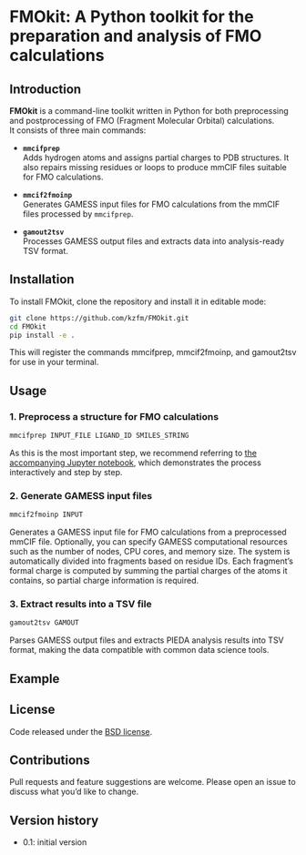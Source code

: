 # FMOkit: A Python toolkit for the preparation and analysis of FMO calculations

## Introduction
**FMOkit** is a command-line toolkit written in Python for both preprocessing and postprocessing of FMO (Fragment Molecular Orbital) calculations.  
It consists of three main commands:

- **`mmcifprep`**  
  Adds hydrogen atoms and assigns partial charges to PDB structures. It also repairs missing residues or loops to produce mmCIF files suitable for FMO calculations.

- **`mmcif2fmoinp`**  
  Generates GAMESS input files for FMO calculations from the mmCIF files processed by `mmcifprep`.

- **`gamout2tsv`**  
  Processes GAMESS output files and extracts data into analysis-ready TSV format.

## Installation

To install FMOkit, clone the repository and install it in editable mode:

```bash
git clone https://github.com/kzfm/FMOkit.git
cd FMOkit
pip install -e .
```

This will register the commands mmcifprep, mmcif2fmoinp, and gamout2tsv for use in your terminal.

## Usage

### 1. Preprocess a structure for FMO calculations

```bash
mmcifprep INPUT_FILE LIGAND_ID SMILES_STRING
```

As this is the most important step, we recommend referring to [the accompanying Jupyter notebook](https://github.com/kzfm/FMOkit/blob/main/examples/prepare_complex-5law.ipynb), which demonstrates the process interactively and step by step.

### 2. Generate GAMESS input files

```bash
mmcif2fmoinp INPUT
```

Generates a GAMESS input file for FMO calculations from a preprocessed mmCIF file.
Optionally, you can specify GAMESS computational resources such as the number of nodes, CPU cores, and memory size.
The system is automatically divided into fragments based on residue IDs.
Each fragment’s formal charge is computed by summing the partial charges of the atoms it contains, so partial charge information is required.

### 3. Extract results into a TSV file

```bash
gamout2tsv GAMOUT
```

Parses GAMESS output files and extracts PIEDA analysis results into TSV format, making the data compatible with common data science tools.

## Example

## License

Code released under the [BSD license](LICENSE).

## Contributions

Pull requests and feature suggestions are welcome.
Please open an issue to discuss what you’d like to change.

## Version history

- 0.1: initial version
